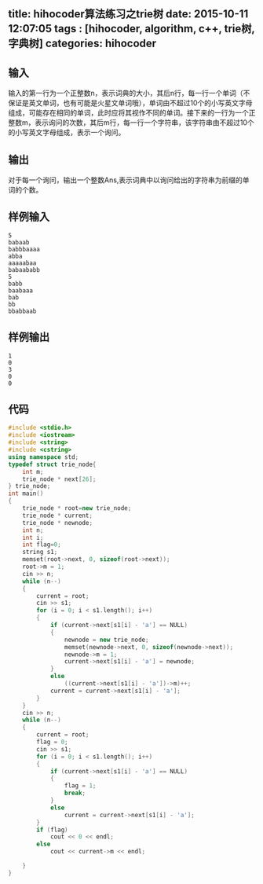 title: hihocoder算法练习之trie树
date: 2015-10-11 12:07:05
tags : [hihocoder, algorithm, c++, trie树, 字典树]
categories: hihocoder
---

## 输入

输入的第一行为一个正整数n，表示词典的大小，其后n行，每一行一个单词（不保证是英文单词，也有可能是火星文单词哦），单词由不超过10个的小写英文字母组成，可能存在相同的单词，此时应将其视作不同的单词。接下来的一行为一个正整数m，表示询问的次数，其后m行，每一行一个字符串，该字符串由不超过10个的小写英文字母组成，表示一个询问。


## 输出

对于每一个询问，输出一个整数Ans,表示词典中以询问给出的字符串为前缀的单词的个数。


## 样例输入

	
	5
	babaab
	babbbaaaa
	abba
	aaaaabaa
	babaababb
	5
	babb
	baabaaa
	bab
	bb
	bbabbaab
	

## 样例输出

	
	1
	0
	3
	0
	0


## 代码

	
```cpp
#include <stdio.h>
#include <iostream>
#include <string>
#include <cstring>
using namespace std;
typedef struct trie_node{
	int m;
	trie_node * next[26];
} trie_node;
int main()
{
	trie_node * root=new trie_node;
	trie_node * current;
	trie_node * newnode;
	int n;
	int i;
	int flag=0;
	string s1;
	memset(root->next, 0, sizeof(root->next));
	root->m = 1;
	cin >> n;
	while (n--)
	{
		current = root;
		cin >> s1;
		for (i = 0; i < s1.length(); i++)
		{
			if (current->next[s1[i] - 'a'] == NULL)
			{
				newnode = new trie_node;
				memset(newnode->next, 0, sizeof(newnode->next));
				newnode->m = 1;
				current->next[s1[i] - 'a'] = newnode;
			}
			else
				((current->next[s1[i] - 'a'])->m)++;
			current = current->next[s1[i] - 'a'];
		}
	}
	cin >> n;
	while (n--)
	{
		current = root;
		flag = 0;
		cin >> s1;
		for (i = 0; i < s1.length(); i++)
		{
			if (current->next[s1[i] - 'a'] == NULL)
			{
				flag = 1;
				break;
			}
			else
				current = current->next[s1[i] - 'a'];
		}
		if (flag)
			cout << 0 << endl;
		else
			cout << current->m << endl;

	}
}
```